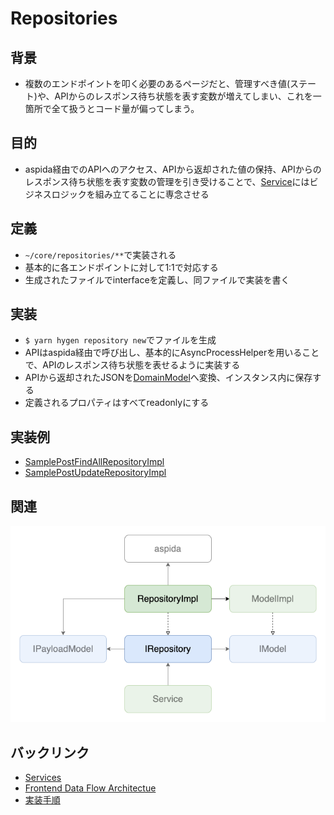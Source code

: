 # Repositories

## 背景
- 複数のエンドポイントを叩く必要のあるページだと、管理すべき値(ステート)や、APIからのレスポンス待ち状態を表す変数が増えてしまい、これを一箇所で全て扱うとコード量が偏ってしまう。

## 目的
- aspida経由でのAPIへのアクセス、APIから返却された値の保持、APIからのレスポンス待ち状態を表す変数の管理を引き受けることで、[Service](./index.md)にはビジネスロジックを組み立てることに専念させる

## 定義
- `~/core/repositories/**`で実装される
- 基本的に各エンドポイントに対して1:1で対応する
- 生成されたファイルでinterfaceを定義し、同ファイルで実装を書く

## 実装
- `$ yarn hygen repository new`でファイルを生成
- APIはaspida経由で呼び出し、基本的にAsyncProcessHelperを用いることで、APIのレスポンス待ち状態を表せるように実装する
- APIから返却されたJSONを[DomainModel](./layers/model/domain.md)へ変換、インスタンス内に保存する
- 定義されるプロパティはすべてreadonlyにする

## 実装例
- [SamplePostFindAllRepositoryImpl](https://github.com/ispec-inc/monorepo/blob/update/frontend/data-flow/typescript/apps/admin/core/repositories/sample/post/find-all/index.ts)
- [SamplePostUpdateRepositoryImpl](https://github.com/ispec-inc/monorepo/blob/update/frontend/data-flow/typescript/apps/admin/core/repositories/sample/post/update/index.ts)

## 関連
![関連](./diagram.png "関連")

## バックリンク
- [Services](../service/index.md)
- [Frontend Data Flow Architectue](../../index.md)
- [実装手順](../../impl-procedure.md)

